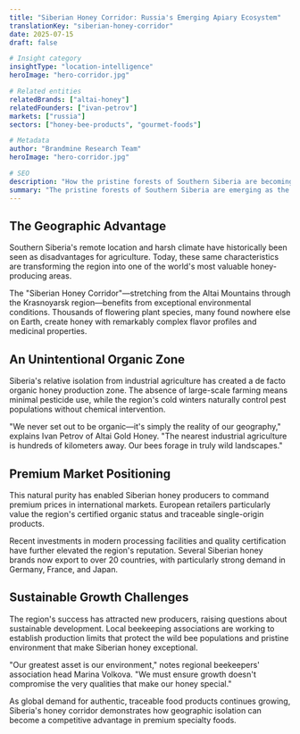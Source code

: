 ```yaml
---
title: "Siberian Honey Corridor: Russia's Emerging Apiary Ecosystem"
translationKey: "siberian-honey-corridor"
date: 2025-07-15
draft: false

# Insight category
insightType: "location-intelligence"
heroImage: "hero-corridor.jpg"

# Related entities
relatedBrands: ["altai-honey"]
relatedFounders: ["ivan-petrov"]
markets: ["russia"]
sectors: ["honey-bee-products", "gourmet-foods"]

# Metadata
author: "Brandmine Research Team"
heroImage: "hero-corridor.jpg"

# SEO
description: "How the pristine forests of Southern Siberia are becoming the epicenter of Russia's premium honey industry"
summary: "The pristine forests of Southern Siberia are emerging as the epicenter of Russia's premium honey industry, attracting international attention for exceptional quality and purity."
---
```


## The Geographic Advantage

Southern Siberia's remote location and harsh climate have historically been seen as disadvantages for agriculture. Today, these same characteristics are transforming the region into one of the world's most valuable honey-producing areas.

The "Siberian Honey Corridor"—stretching from the Altai Mountains through the Krasnoyarsk region—benefits from exceptional environmental conditions. Thousands of flowering plant species, many found nowhere else on Earth, create honey with remarkably complex flavor profiles and medicinal properties.

## An Unintentional Organic Zone

Siberia's relative isolation from industrial agriculture has created a de facto organic honey production zone. The absence of large-scale farming means minimal pesticide use, while the region's cold winters naturally control pest populations without chemical intervention.

"We never set out to be organic—it's simply the reality of our geography," explains Ivan Petrov of Altai Gold Honey. "The nearest industrial agriculture is hundreds of kilometers away. Our bees forage in truly wild landscapes."

## Premium Market Positioning

This natural purity has enabled Siberian honey producers to command premium prices in international markets. European retailers particularly value the region's certified organic status and traceable single-origin products.

Recent investments in modern processing facilities and quality certification have further elevated the region's reputation. Several Siberian honey brands now export to over 20 countries, with particularly strong demand in Germany, France, and Japan.

## Sustainable Growth Challenges

The region's success has attracted new producers, raising questions about sustainable development. Local beekeeping associations are working to establish production limits that protect the wild bee populations and pristine environment that make Siberian honey exceptional.

"Our greatest asset is our environment," notes regional beekeepers' association head Marina Volkova. "We must ensure growth doesn't compromise the very qualities that make our honey special."

As global demand for authentic, traceable food products continues growing, Siberia's honey corridor demonstrates how geographic isolation can become a competitive advantage in premium specialty foods.
